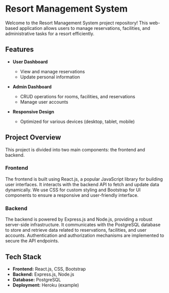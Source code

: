 # Resort Management System

Welcome to the Resort Management System project repository! This web-based application allows users to manage reservations, facilities, and administrative tasks for a resort efficiently.

## Features

- **User Dashboard**
  - View and manage reservations
  - Update personal information

- **Admin Dashboard**
  - CRUD operations for rooms, facilities, and reservations
  - Manage user accounts

- **Responsive Design**
  - Optimized for various devices (desktop, tablet, mobile)

## Project Overview

This project is divided into two main components: the frontend and backend.

### Frontend

The frontend is built using React.js, a popular JavaScript library for building user interfaces. It interacts with the backend API to fetch and update data dynamically. We use CSS for custom styling and Bootstrap for UI components to ensure a responsive and user-friendly interface.

### Backend

The backend is powered by Express.js and Node.js, providing a robust server-side infrastructure. It communicates with the PostgreSQL database to store and retrieve data related to reservations, facilities, and user accounts. Authentication and authorization mechanisms are implemented to secure the API endpoints.

## Tech Stack

- **Frontend:** React.js, CSS, Bootstrap
- **Backend:** Express.js, Node.js
- **Database:** PostgreSQL
- **Deployment:** Heroku (example)




